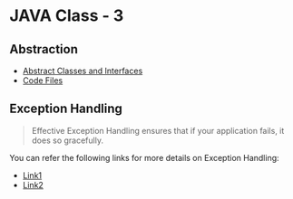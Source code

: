 # JAVA Class - 3

## Abstraction

- [Abstract Classes and Interfaces](abstract_classes_and_interfaces.md)
- [Code Files]()

## Exception Handling

> Effective Exception Handling ensures that if your application fails, it does so gracefully. 

You can refer the following links for more details on Exception Handling:
- [Link1](http://tutorials.jenkov.com/java-exception-handling/index.html)
- [Link2](https://www.geeksforgeeks.org/exceptions-in-java/)